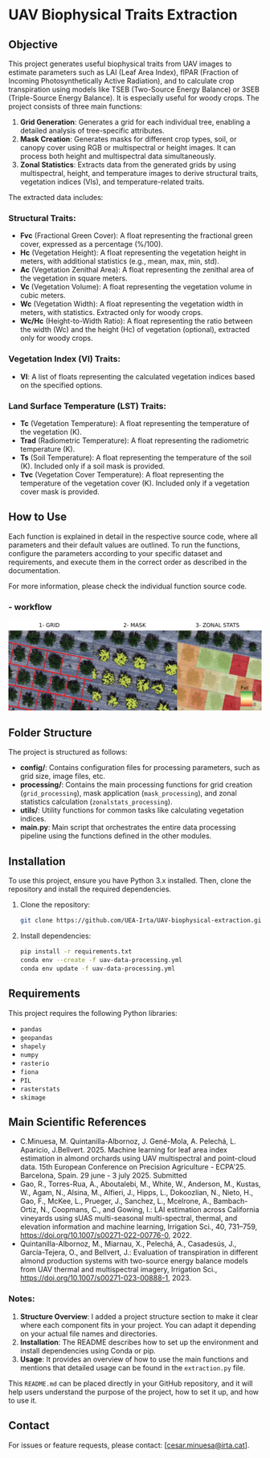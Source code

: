 # UAV Biophysical Traits Extraction

## Objective

This project generates useful biophysical traits from UAV images to estimate parameters such as LAI (Leaf Area Index), fIPAR (Fraction of Incoming Photosynthetically Active Radiation), and to calculate crop transpiration using models like TSEB (Two-Source Energy Balance) or 3SEB (Triple-Source Energy Balance). It is especially useful for woody crops. The project consists of three main functions:

1. **Grid Generation**: Generates a grid for each individual tree, enabling a detailed analysis of tree-specific attributes.
2. **Mask Creation**: Generates masks for different crop types, soil, or canopy cover using RGB or multispectral or height images. It can process both height and multispectral data simultaneously.
3. **Zonal Statistics**: Extracts data from the generated grids by using multispectral, height, and temperature images to derive structural traits, vegetation indices (VIs), and temperature-related traits.

The extracted data includes:

### Structural Traits:
- **Fvc** (Fractional Green Cover): A float representing the fractional green cover, expressed as a percentage (%/100).
- **Hc** (Vegetation Height): A float representing the vegetation height in meters, with additional statistics (e.g., mean, max, min, std).
- **Ac** (Vegetation Zenithal Area): A float representing the zenithal area of the vegetation in square meters.
- **Vc** (Vegetation Volume): A float representing the vegetation volume in cubic meters.
- **Wc** (Vegetation Width): A float representing the vegetation width in meters, with statistics. Extracted only for woody crops.
- **Wc/Hc** (Height-to-Width Ratio): A float representing the ratio between the width (Wc) and the height (Hc) of vegetation (optional), extracted only for woody crops.

### Vegetation Index (VI) Traits:
- **VI**: A list of floats representing the calculated vegetation indices based on the specified options.

### Land Surface Temperature (LST) Traits:
- **Tc** (Vegetation Temperature): A float representing the temperature of the vegetation (K).
- **Trad** (Radiometric Temperature): A float representing the radiometric temperature (K).
- **Ts** (Soil Temperature): A float representing the temperature of the soil (K). Included only if a soil mask is provided.
- **Tvc** (Vegetation Cover Temperature): A float representing the temperature of the vegetation cover (K). Included only if a vegetation cover mask is provided.


## How to Use

Each function is explained in detail in the respective source code, where all parameters and their default values are outlined. To run the functions, configure the parameters according to your specific dataset and requirements, and execute them in the correct order as described in the documentation.

For more information, please check the individual function source code.

### - workflow
![img.png](utils/img.png)

## Folder Structure

The project is structured as follows:

- **config/**: Contains configuration files for processing parameters, such as grid size, image files, etc.
- **processing/**: Contains the main processing functions for grid creation (`grid_processing`), mask application (`mask_processing`), and zonal statistics calculation (`zonalstats_processing`).
- **utils/**: Utility functions for common tasks like calculating vegetation indices.
- **main.py**: Main script that orchestrates the entire data processing pipeline using the functions defined in the other modules.

## Installation

To use this project, ensure you have Python 3.x installed. Then, clone the repository and install the required dependencies.

1. Clone the repository:
   ```bash
   git clone https://github.com/UEA-Irta/UAV-biophysical-extraction.git


2. Install dependencies:
   ```bash
   pip install -r requirements.txt
   conda env --create -f uav-data-processing.yml
   conda env update -f uav-data-processing.yml


## Requirements

This project requires the following Python libraries:

- `pandas`
- `geopandas`
- `shapely`
- `numpy`
- `rasterio`
- `fiona`
- `PIL`
- `rasterstats`
- `skimage`



## Main Scientific References

- C.Minuesa, M. Quintanilla-Albornoz, J. Gené-Mola, A. Pelechá, L. Aparicio, J.Bellvert. 2025. Machine learning for leaf area index estimation in almond orchards using UAV multispectral and point-cloud data. 15th European Conference on Precision Agriculture - ECPA'25. Barcelona, Spain. 29 june - 3 july 2025. Submitted
- Gao, R., Torres-Rua, A., Aboutalebi, M., White, W., Anderson, M., Kustas, W., Agam, N., Alsina, M., Alfieri, J., Hipps, L., Dokoozlian, N., Nieto, H., Gao, F., McKee, L., Prueger, J., Sanchez, L., Mcelrone, A., Bambach-Ortiz, N., Coopmans, C., and Gowing, I.: LAI estimation across California vineyards using sUAS multi-seasonal multi-spectral, thermal, and elevation information and machine learning, Irrigation Sci., 40, 731–759, https://doi.org/10.1007/s00271-022-00776-0, 2022. 
- Quintanilla-Albornoz, M., Miarnau, X., Pelechá, A., Casadesús, J., García-Tejera, O., and Bellvert, J.: Evaluation of transpiration in different almond production systems with two-source energy balance models from UAV thermal and multispectral imagery, Irrigation Sci., https://doi.org/10.1007/s00271-023-00888-1, 2023. 

 
### Notes:

1. **Structure Overview**: I added a project structure section to make it clear where each component fits in your project. You can adapt it depending on your actual file names and directories.
2. **Installation**: The README describes how to set up the environment and install dependencies using Conda or pip.
3. **Usage**: It provides an overview of how to use the main functions and mentions that detailed usage can be found in the `extraction.py` file.

This `README.md` can be placed directly in your GitHub repository, and it will help users understand the purpose of the project, how to set it up, and how to use it.


## Contact

For issues or feature requests, please contact: [cesar.minuesa@irta.cat].
